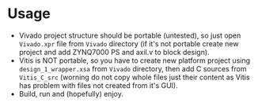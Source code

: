 # Usage
- Vivado project structure should be portable (untested), so just open `Vivado.xpr` file from `Vivado` directory (if it's not portable create new project and add ZYNQ7000 PS and axil.v to block design).
- Vitis is NOT portable, so you have to create new platform project using `design_1_wrapper.xsa` from `Vivado` directory, then add C sources from `Vitis_C_src` (worning do not copy whole files just their content as Vitis has problem with files not created from it's GUI).
- Build, run and (hopefully) enjoy.